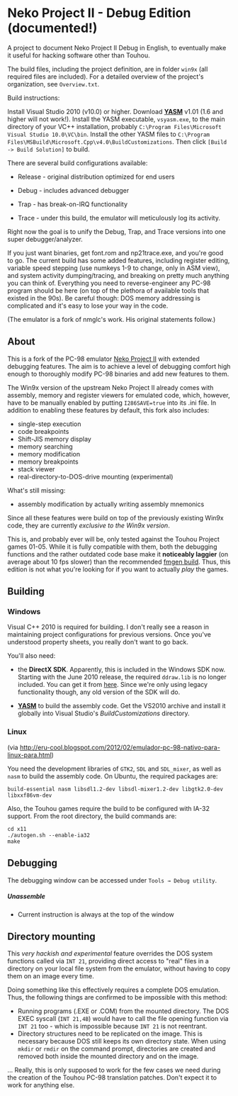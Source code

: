 Neko Project II - Debug Edition (documented!)
===============================

A project to document Neko Project II Debug in English, to eventually make it useful for hacking software other than Touhou.

The build files, including the project definition, are in folder `win9x` (all required files are included). For a detailed overview of the project's organization, see `Overview.txt`.

Build instructions:

Install Visual Studio 2010 (v10.0) or higher. Download **[YASM](http://yasm.tortall.net/)** v1.01 (1.6 and higher will not work!). Install the YASM executable, `vsyasm.exe`, to the main directory of your VC++ installation, probably `C:\Program Files\Microsoft Visual Studio 10.0\VC\bin`. Install the other YASM files to `C:\Program Files\MSBuild\Microsoft.Cpp\v4.0\BuildCustomizations`. Then click `[Build -> Build Solution]` to build.


There are several build configurations available:


* Release - original distribution optimized for end users


* Debug - includes advanced debugger


* Trap - has break-on-IRQ functionality


* Trace - under this build, the emulator will meticulously log its activity.


Right now the goal is to unify the Debug, Trap, and Trace versions into one super debugger/analyzer.

If you just want binaries, get font.rom and np21trace.exe, and you're good to go. The current build has some added features,
including register editing, variable speed stepping (use numkeys 1-9 to change, only in ASM view), and system activity
dumping/tracing, and breaking on pretty much anything you can think of. Everything you need to reverse-engineer any PC-98 
program should be here (on top of the plethora of available tools that existed in the 90s). Be careful though: DOS memory 
addressing is complicated and it's easy to lose your way in the code.



(The emulator is a fork of nmglc's work. His original statements follow.)

About
-----
This is a fork of the PC-98 emulator [Neko Project II](http://www.yui.ne.jp/np2/) with extended debugging features. The aim is to achieve a level of debugging comfort high enough to thoroughly modify PC-98 binaries and add new features to them.

The Win9x version of the upstream Neko Project II already comes with assembly, memory and register viewers for emulated code, which, however, have to be manually enabled by putting `I286SAVE=true` into its .ini file. In addition to enabling these features by default, this fork also includes:

* single-step execution
* code breakpoints
* Shift-JIS memory display
* memory searching
* memory modification
* memory breakpoints
* stack viewer
* real-directory-to-DOS-drive mounting (experimental)

What's still missing:
* assembly modification by actually writing assembly mnemonics

Since all these features were build on top of the previously existing Win9x code, they are currently *exclusive to the Win9x version*.

This is, and probably ever will be, only tested against the Touhou Project games 01-05. While it is fully compatible with them, both the debugging functions and the rather outdated code base make it **noticeably laggier** (on average about 10 fps slower) than the recommended [fmgen build](http://www.shrinemaiden.org/forum/index.php?topic=11117.0). Thus, this edition is not what you're looking for if you want to actually *play* the games.

Building
--------
### Windows
Visual C++ 2010 is required for building. I don't really see a reason in maintaining project configurations for previous versions. Once you've understood property sheets, you really don't want to go back.

You'll also need:

* the **DirectX SDK**. Apparently, this is included in the Windows SDK now.
Starting with the June 2010 release, the required `ddraw.lib` is no longer included. You can get it from [here](http://thpatch.net/wiki/File:Ddraw_lib.zip). Since we're only using legacy functionality though, any old version of the SDK will do.

* **[YASM](http://yasm.tortall.net/)** to build the assembly code.
Get the VS2010 archive and install it globally into Visual Studio's *BuildCustomizations* directory.

### Linux
(via http://eru-cool.blogspot.com/2012/02/emulador-pc-98-nativo-para-linux-para.html)

You need the development libraries of `GTK2`, `SDL` and `SDL_mixer`, as well as `nasm` to build the assembly code. On Ubuntu, the required packages are:

    build-essential nasm libsdl1.2-dev libsdl-mixer1.2-dev libgtk2.0-dev libxxf86vm-dev

Also, the Touhou games require the build to be configured with IA-32 support. From the root directory, the build commands are:

    cd x11
    ./autogen.sh --enable-ia32
    make

Debugging
---------
The debugging window can be accessed under `Tools → Debug utility`.

##### Unassemble
* Current instruction is always at the top of the window

Directory mounting
------------------
This *very hackish and experimental* feature overrides the DOS system functions called via `INT 21`, providing direct access to "real" files in a directory on your local file system from the emulator, without having to copy them on an image every time.

Doing something like this effectively requires a complete DOS emulation. Thus, the following things are confirmed to be impossible with this method:

* Running programs (.EXE or .COM) from the mounted directory. The DOS EXEC syscall (`INT 21,4B`) would have to call the file opening function via `INT 21` too - which is impossible because `INT 21` is not reentrant.
* Directory structures need to be replicated on the image. This is necessary because DOS still keeps its own directory state. When using `mkdir` or `rmdir` on the command prompt, directories are created and removed both inside the mounted directory and on the image.

… Really, this is only supposed to work for the few cases we need during the creation of the Touhou PC-98 translation patches. Don't expect it to work for anything else.
